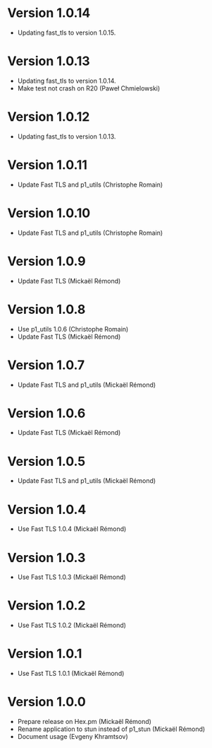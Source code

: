 # Version 1.0.14

* Updating fast_tls to version 1.0.15.

# Version 1.0.13

* Updating fast_tls to version 1.0.14.
* Make test not crash on R20 (Paweł Chmielowski)

# Version 1.0.12

* Updating fast_tls to version 1.0.13.

# Version 1.0.11

* Update Fast TLS and p1_utils (Christophe Romain)

# Version 1.0.10

* Update Fast TLS and p1_utils (Christophe Romain)

# Version 1.0.9

* Update Fast TLS (Mickaël Rémond)

# Version 1.0.8

* Use p1_utils 1.0.6 (Christophe Romain)
* Update Fast TLS (Mickaël Rémond)

# Version 1.0.7

* Update Fast TLS and p1_utils (Mickaël Rémond)

# Version 1.0.6

* Update Fast TLS (Mickaël Rémond)

# Version 1.0.5

* Update Fast TLS and p1_utils (Mickaël Rémond)

# Version 1.0.4

* Use Fast TLS 1.0.4 (Mickaël Rémond)

# Version 1.0.3

* Use Fast TLS 1.0.3 (Mickaël Rémond)

# Version 1.0.2

* Use Fast TLS 1.0.2 (Mickaël Rémond)

# Version 1.0.1

* Use Fast TLS 1.0.1 (Mickaël Rémond)

# Version 1.0.0

* Prepare release on Hex.pm (Mickaël Rémond)
* Rename application to stun instead of p1_stun (Mickaël Rémond)
* Document usage (Evgeny Khramtsov) 
